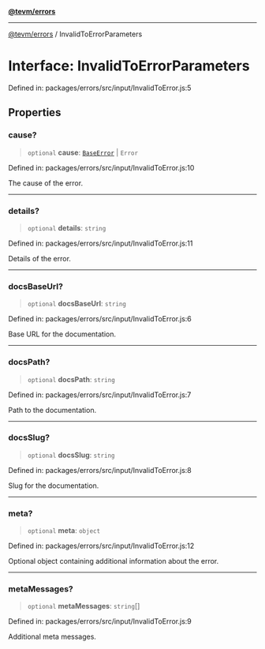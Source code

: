 [**@tevm/errors**](../README.md)

***

[@tevm/errors](../globals.md) / InvalidToErrorParameters

# Interface: InvalidToErrorParameters

Defined in: packages/errors/src/input/InvalidToError.js:5

## Properties

### cause?

> `optional` **cause**: [`BaseError`](../classes/BaseError.md) \| `Error`

Defined in: packages/errors/src/input/InvalidToError.js:10

The cause of the error.

***

### details?

> `optional` **details**: `string`

Defined in: packages/errors/src/input/InvalidToError.js:11

Details of the error.

***

### docsBaseUrl?

> `optional` **docsBaseUrl**: `string`

Defined in: packages/errors/src/input/InvalidToError.js:6

Base URL for the documentation.

***

### docsPath?

> `optional` **docsPath**: `string`

Defined in: packages/errors/src/input/InvalidToError.js:7

Path to the documentation.

***

### docsSlug?

> `optional` **docsSlug**: `string`

Defined in: packages/errors/src/input/InvalidToError.js:8

Slug for the documentation.

***

### meta?

> `optional` **meta**: `object`

Defined in: packages/errors/src/input/InvalidToError.js:12

Optional object containing additional information about the error.

***

### metaMessages?

> `optional` **metaMessages**: `string`[]

Defined in: packages/errors/src/input/InvalidToError.js:9

Additional meta messages.
